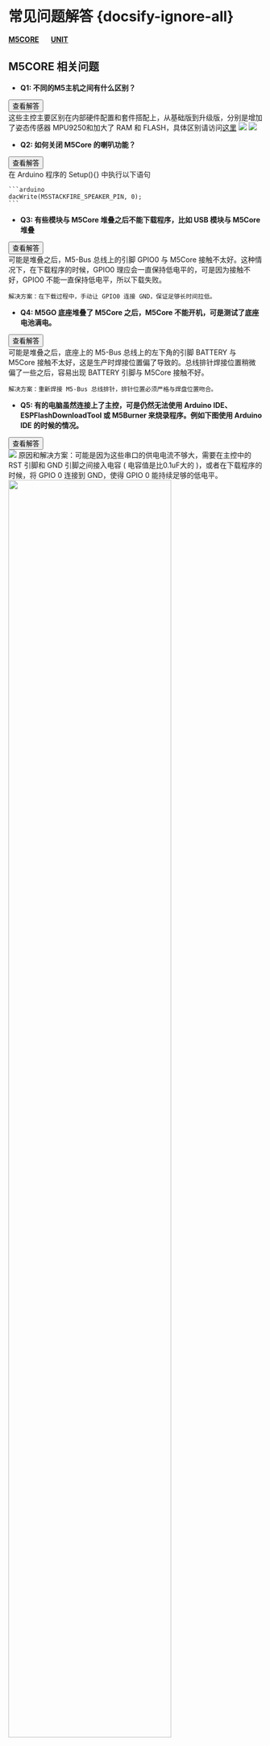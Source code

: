 # 常见问题解答 {docsify-ignore-all}

**[M5CORE](#M5CORE-Question)**&nbsp;&nbsp;&nbsp;&nbsp;&nbsp;&nbsp;**[UNIT](#UNIT-Question)**

<!-- **[主控](#主控)**&nbsp;&nbsp;&nbsp;&nbsp;&nbsp;&nbsp;**[模块](#模块)**&nbsp;&nbsp;&nbsp;&nbsp;&nbsp;&nbsp;**[底座](#底座)**&nbsp;&nbsp;&nbsp;&nbsp;&nbsp;&nbsp;**[单元](#单元)** -->


## M5CORE 相关问题

- **Q1: 不同的M5主机之间有什么区别？**

<div class="container">
  <button type="button" class="btn btn-primary" data-toggle="collapse" data-target="#Q1">查看解答</button>
  <div id="Q1" class="collapse">
    这些主控主要区别在内部硬件配置和套件搭配上，从基础版到升级版，分别是增加了姿态传感器 MPU9250和加大了 RAM 和 FLASH，具体区别请访问<a href="https://github.com/m5stack/M5-Schematic/blob/master/Core/hardware_difference_between_cores_zh_CN.md">这里</a>

<img src="https://m5stack.oss-cn-shenzhen.aliyuncs.com/image/m5-docs_table/core_comparison/core_main_comparison_04_zh_CN.png">

<img src="https://m5stack.oss-cn-shenzhen.aliyuncs.com/image/m5-docs_table/core_comparison/core_main_comparison_05_zh_CN.png">
  </div>
</div>


- **Q2: 如何关闭 M5Core 的喇叭功能？**

<div class="container">
  <button type="button" class="btn btn-primary" data-toggle="collapse" data-target="#Q2">查看解答</button>
  <div id="Q2" class="collapse">
    在 Arduino 程序的 Setup(){} 中执行以下语句

    ```arduino
    dacWrite(M5STACKFIRE_SPEAKER_PIN, 0);
    ```
  </div>
</div>

- **Q3: 有些模块与 M5Core 堆叠之后不能下载程序，比如 USB 模块与 M5Core 堆叠**

<div class="container">
  <button type="button" class="btn btn-primary" data-toggle="collapse" data-target="#Q3">查看解答</button>
  <div id="Q3" class="collapse">
    可能是堆叠之后，M5-Bus 总线上的引脚 GPIO0 与 M5Core 接触不太好。这种情况下，在下载程序的时候，GPIO0 理应会一直保持低电平的，可是因为接触不好，GPIO0 不能一直保持低电平，所以下载失败。

    解决方案：在下载过程中，手动让 GPIO0 连接 GND，保证足够长时间拉低。
  </div>
</div>


- **Q4: M5GO 底座堆叠了 M5Core 之后，M5Core 不能开机，可是测试了底座电池满电。**

<div class="container">
  <button type="button" class="btn btn-primary" data-toggle="collapse" data-target="#Q4">查看解答</button>
  <div id="Q4" class="collapse">
    可能是堆叠之后，底座上的 M5-Bus 总线上的左下角的引脚 BATTERY 与 M5Core 接触不太好，这是生产时焊接位置偏了导致的。总线排针焊接位置稍微偏了一些之后，容易出现 BATTERY 引脚与 M5Core 接触不好。

    解决方案：重新焊接 M5-Bus 总线排针，排针位置必须严格与焊盘位置吻合。
  </div>
</div>

- **Q5: 有的电脑虽然连接上了主控，可是仍然无法使用 Arduino IDE、ESPFlashDownloadTool 或 M5Burner 来烧录程序。例如下图使用 Arduino IDE 的时候的情况。**

<div class="container">
  <button type="button" class="btn btn-primary" data-toggle="collapse" data-target="#Q5">查看解答</button>
  <div id="Q5" class="collapse">
    <img src="assets/img/faq/faq_03.png">
    原因和解决方案：可能是因为这些串口的供电电流不够大，需要在主控中的 RST 引脚和 GND 引脚之间接入电容 ( 电容值是比0.1uF大的 )，或者在下载程序的时候，将 GPIO 0 连接到 GND，使得 GPIO 0 能持续足够的低电平。

<img src="assets/img/faq/faq_05.png" width="80%" height="80%">

<img src="assets/img/faq/faq_06.png" width="80%" height="80%">

<img src="assets/img/faq/faq_07.png" width="100%" height="100%">
  </div>
</div>

- **Q6: ESP32 有哪些特殊的 GPIO 管脚需要注意？**

<div class="container">
  <button type="button" class="btn btn-primary" data-toggle="collapse" data-target="#Q6">查看解答</button>
  <div id="Q6" class="collapse">
    ESP32 有 34 个 GPIO 管脚，其中 GPIO 34-39 仅用作输入，不能作为输出，其他的既可以作为输入又可以作为输出管脚。
  </div>
</div>


- **Q7: 为什么带 MPU9250 的 Stick 烧录了出厂固件之后，按按键 A，结果显示 "No"，即 "不存在9250"。**

<div class="container">
  <button type="button" class="btn btn-primary" data-toggle="collapse" data-target="#Q7">查看解答</button>
  <div id="Q7" class="collapse">
    重启这个 Stick，就可以显示。因为读取 MPU9250 的代码放置在出厂程序的 setup() 函数中，开机只执行一次，所以重启，让 Stick 再检测一次 MPU9250。
  </div>
</div>

- **Q8: 烧录FACES Kit 出厂程序后，屏幕上显示如下的错误**

<div class="container">
  <button type="button" class="btn btn-primary" data-toggle="collapse" data-target="#Q8">查看解答</button>
  <div id="Q8" class="collapse">
    <img src="assets/img/faq/faq_08_01.png" width="100%" height="100%">
    这是正常现象，因为程序里面有没main.py文件，所以才有这个警告。
    
  </div>
</div>

- **Q9: One issue commonly exists on M5Stick-C, which happens when the battery is at a low level. In this case, some of the devices will have problem powering on, this is probably caused by a chaos timing sequence of power-on of ESP32, some component is involved, such as AXP192, 552, ESP32**

<div class="container">
  <button type="button" class="btn btn-primary" data-toggle="collapse" data-target="#Q8">answer</button>
  <div id="Q8" class="collapse">
    <img src="assets/img/faq/m5stickc_05.jpg width="100%" height="100%">
     There is one way to bring the device back to live: 1, Connect G0 to 3V3.  2. Plug in the USB cable. 3, The screen will light up and leave the USB to charge the device.  
  </div>
</div>


## UNIT 相关问题

- **Q1: M5Stack 的多款摄像头 Unit 之间有什么区别？**

<div class="container">
  <button type="button" class="btn btn-primary" data-toggle="collapse" data-target="#U-Q1">查看解答</button>
  <div id="U-Q1" class="collapse">
    这些摄像头主要区别在于一些管脚 (OV2640-SIOD、OV2640-VSYNC、GROVE 接口)、镜头类型、有无 PSRAM，具体区别请访问<a href="https://shimo.im/sheets/gP96C8YTdyjGgKQC/e2041">这里</a>

<img src="https://m5stack.oss-cn-shenzhen.aliyuncs.com/image/m5-docs_table/camera_comparison/camera_comparison_zh_CN.png">
  </div>
</div>


- **Q2: 摄像头通过 WIFI 传输图像给手机，能传输多远？**

<div class="container">
  <button type="button" class="btn btn-primary" data-toggle="collapse" data-target="#U-Q2">查看解答</button>
  <div id="U-Q2" class="collapse">
    经过测试，在室内使用 M5Camera 能传输 20 米左右。
  </div>
</div>